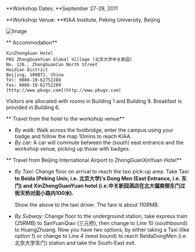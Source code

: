 
**Workshop Dates: **September 27-29, 2011

**Workshop Venue: **KIAA Institute, Peking University, Beijing

![Image](img/map2011.jpg?raw=true)

** Accommodation**

    XinZhongGuan Hotel
    PKU ZhongGuanYuan Global Village (北京大学中关新园)
    No. 126., ZhongGuanCun North Street
    Haidian District
    Beijing, 100871, China
    Tel: 0086-10-62752288
    Fax: 0086-10-62752289
    [http://www.pkugv.com](http://www.pkugv.com)

Visitors are allocated with rooms in Building 1 and Building 9.
Breakfast is provided in Building 6.


** Travel from the hotel to the workshop venue**

+ *By walk:* Walk across the footbridge, enter the campus using your badge and follow the map 10mins to reach KIAA.
+ *By car:* A car will commute between the (south) east entrance and the workshop venue, picking up those with badges.

** Travel from Beijing International Airport to ZhongGuanXinYuan Hotel**

+ *By Taxi:* Change floor on arrival to reach the taxi pick-up area. Take Taxi
  **to Beida (Peking Univ, i.e. 北京大学)’s Dong Men (East Entrance, i.e. 东门) and XinZhongGuanYuan hotel (i.e.中关新园酒店在北大偏南侧东门过街天桥对面小路内100米).**

  Show the above to the taxi driver. The fare is about 110RMB.

+ *By Subway:* Change floor to the underground station, take express train
  (25RMB) to SanYuanQiao (三元桥), then change to Line 10 (southbound) to HuangZhuang. Now you have two options, by either taking a 
  Taxi (like option 1) or change to Line 4 (west bound) to reach BeidaDongMen (i.e. 北京大学东门) station and take the South-East exit.
